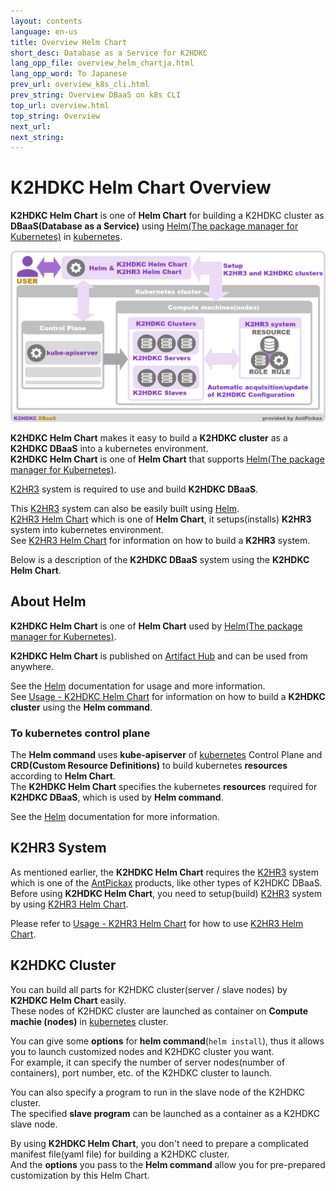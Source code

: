 ```yaml
---
layout: contents
language: en-us
title: Overview Helm Chart
short_desc: Database as a Service for K2HDKC
lang_opp_file: overview_helm_chartja.html
lang_opp_word: To Japanese
prev_url: overview_k8s_cli.html
prev_string: Overview DBaaS on k8s CLI
top_url: overview.html
top_string: Overview
next_url: 
next_string: 
---
```


# K2HDKC Helm Chart Overview
**K2HDKC Helm Chart** is one of **Helm Chart** for building a K2HDKC cluster as **DBaaS(Database as a Service)** using [Helm(The package manager for Kubernetes)](https://helm.sh/) in [kubernetes](https://kubernetes.io/).  

![K2HDKC Helm Chart Overview](images/overview_helm_chart.png)

**K2HDKC Helm Chart** makes it easy to build a **K2HDKC cluster** as a **K2HDKC DBaaS** into a kubernetes environment.  
**K2HDKC Helm Chart** is one of **Helm Chart** that supports [Helm(The package manager for Kubernetes)](https://helm.sh/).  

[K2HR3](https://k2hr3.antpick.ax/index.html) system is required to use and build **K2HDKC DBaaS**.  

This [K2HR3](https://k2hr3.antpick.ax/index.html) system can also be easily built using [Helm](https://helm.sh/).  
[K2HR3 Helm Chart](https://k2hr3.antpick.ax/helm_chart.html) which is one of **Helm Chart**, it setups(installs) **K2HR3** system into kubernetes environment.  
See [K2HR3 Helm Chart](https://k2hr3.antpick.ax/k2hr3_helm_chart.html) for information on how to build a **K2HR3** system.  

Below is a description of the **K2HDKC DBaaS** system using the **K2HDKC Helm Chart**.  

## About Helm
**K2HDKC Helm Chart** is one of **Helm Chart** used by [Helm(The package manager for Kubernetes)](https://helm.sh/).  

**K2HDKC Helm Chart** is published on [Artifact Hub](https://artifacthub.io/packages/helm/k2hdkc/k2hdkc) and can be used from anywhere.  

See the [Helm](https://helm.sh/) documentation for usage and more information.  
See [Usage - K2HDKC Helm Chart](usage_helm_chart.html) for information on how to build a **K2HDKC cluster** using the **Helm command**.  

### To kubernetes control plane
The **Helm command** uses **kube-apiserver** of [kubernetes](https://kubernetes.io/) Control Plane and **CRD(Custom Resource Definitions)** to build kubernetes **resources** according to **Helm Chart**.  
The **K2HDKC Helm Chart** specifies the kubernetes **resources** required for **K2HDKC DBaaS**, which is used by **Helm command**.  

See the [Helm](https://helm.sh/) documentation for more information.  

## K2HR3 System
As mentioned earlier, the **K2HDKC Helm Chart** requires the [K2HR3](https://k2hr3.antpick.ax/index.html) system which is one of the [AntPickax](https://antpick.ax/index.html) products, like other types of K2HDKC DBaaS.  
Before using **K2HDKC Helm Chart**, you need to setup(build) [K2HR3](https://k2hr3.antpick.ax) system by using [K2HR3 Helm Chart](https://k2hr3.antpick.ax/helm_chart.html).  

Please refer to [Usage - K2HR3 Helm Chart](https://k2hr3.antpick.ax/setup_helm_chart.html) for how to use [K2HR3 Helm Chart](https://k2hr3.antpick.ax/k2hr3_helm_chart.html).  

## K2HDKC Cluster
You can build all parts for K2HDKC cluster(server / slave nodes) by **K2HDKC Helm Chart** easily.  
These nodes of K2HDKC cluster are launched as container on **Compute machie (nodes)** in [kubernetes](https://kubernetes.io/) cluster.  

You can give some **options** for **helm command**(`helm install`), thus it allows you to launch customized nodes and K2HDKC cluster you want.  
For example, it can specify the number of server nodes(number of containers), port number, etc. of the K2HDKC cluster to launch.  

You can also specify a program to run in the slave node of the K2HDKC cluster.  
The specified **slave program** can be launched as a container as a K2HDKC slave node.  

By using **K2HDKC Helm Chart**, you don't need to prepare a complicated manifest file(yaml file) for building a K2HDKC cluster.  
And the **options** you pass to the **Helm command** allow you for pre-prepared customization by this Helm Chart.  

